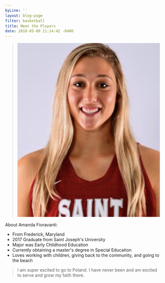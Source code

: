 ```yaml
---
byLine: ''
layout: blog-page
filter: basketball
title: Meet the Players
date: 2018-05-09 21:14:42 -0400
---
```

> ![](/uploads/2018/05/10/IMG_1088.jpg)

About Amanda Fioravanti:

* From Frederick, Maryland
* 2017 Graduate from Saint Joseph's University
* Major was Early Childhood Education
* Currently obtaining a master's degree in Special Education
* Loves working with children, giving back to the community, and going to the beach

>  I am super excited to go to Poland. I have never been and am excited to serve and grow my faith there.